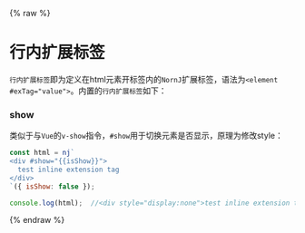 {% raw %}
# 行内扩展标签

`行内扩展标签`即为定义在html元素开标签内的`NornJ`扩展标签，语法为`<element #exTag="value">`。内置的`行内扩展标签`如下：

### show

类似于与`Vue`的`v-show`指令，`#show`用于切换元素是否显示，原理为修改style：

```js
const html = nj`
<div #show="{{isShow}}">
  test inline extension tag
</div>
`({ isShow: false });

console.log(html);  //<div style="display:none">test inline extension tag</div>
```
{% endraw %}